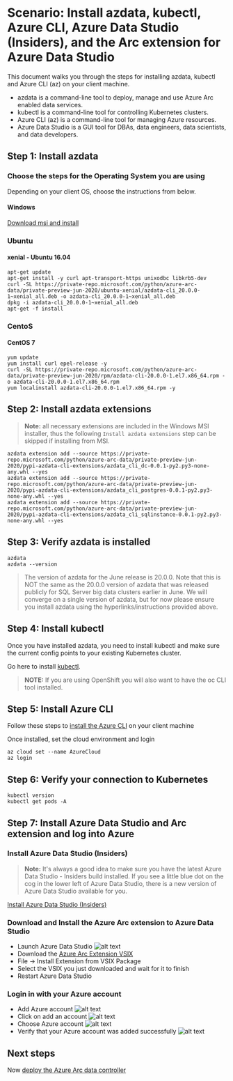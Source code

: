 
# Scenario: Install azdata, kubectl, Azure CLI, Azure Data Studio (Insiders), and the Arc extension for Azure Data Studio

This document walks you through the steps for installing azdata, kubectl and Azure CLI (az) on your client machine.

- azdata is a command-line tool to deploy, manage and use Azure Arc enabled data services.
- kubectl is a command-line tool for controlling Kubernetes clusters.  
- Azure CLI (az) is a command-line tool for managing Azure resources.
- Azure Data Studio is a GUI tool for DBAs, data engineers, data scientists, and data developers.

## Step 1: Install azdata

### Choose the steps for the Operating System you are using

Depending on your client OS, choose the instructions from below.

#### Windows

[Download msi and install](https://private-repo.microsoft.com/python/azure-arc-data/private-preview-jun-2020/msi/Azure%20Data%20CLI.msi)

### Ubuntu

#### xenial - Ubuntu 16.04

```terminal
apt-get update
apt-get install -y curl apt-transport-https unixodbc libkrb5-dev
curl -SL https://private-repo.microsoft.com/python/azure-arc-data/private-preview-jun-2020/ubuntu-xenial/azdata-cli_20.0.0-1~xenial_all.deb -o azdata-cli_20.0.0-1~xenial_all.deb
dpkg -i azdata-cli_20.0.0-1~xenial_all.deb
apt-get -f install
```

### CentoS

#### CentOS 7

```terminal
yum update
yum install curl epel-release -y
curl -SL https://private-repo.microsoft.com/python/azure-arc-data/private-preview-jun-2020/rpm/azdata-cli-20.0.0-1.el7.x86_64.rpm -o azdata-cli-20.0.0-1.el7.x86_64.rpm
yum localinstall azdata-cli-20.0.0-1.el7.x86_64.rpm -y
```

## Step 2: Install azdata extensions


> **Note:** all necessary extensions are included in the Windows MSI installer, thus the following `Install azdata extensions` step can be skipped if installing from MSI.

```terminal
azdata extension add --source https://private-repo.microsoft.com/python/azure-arc-data/private-preview-jun-2020/pypi-azdata-cli-extensions/azdata_cli_dc-0.0.1-py2.py3-none-any.whl --yes
azdata extension add --source https://private-repo.microsoft.com/python/azure-arc-data/private-preview-jun-2020/pypi-azdata-cli-extensions/azdata_cli_postgres-0.0.1-py2.py3-none-any.whl --yes
azdata extension add --source https://private-repo.microsoft.com/python/azure-arc-data/private-preview-jun-2020/pypi-azdata-cli-extensions/azdata_cli_sqlinstance-0.0.1-py2.py3-none-any.whl --yes
```

## Step 3: Verify azdata is installed


```terminal
azdata
azdata --version
```

> The version of azdata for the June release is 20.0.0.   Note that this is NOT the same as the 20.0.0 version of azdata that was released publicly for SQL Server big data clusters earlier in June.  We will converge on a single version of azdata, but for now please ensure you install azdata using the hyperlinks/instructions provided above.

## Step 4: Install kubectl

Once you have installed azdata, you need to install kubectl and make sure the current config points to your existing Kubernetes cluster.

Go here to install [kubectl](https://kubernetes.io/docs/tasks/tools/install-kubectl/).

> **NOTE:** If you are using OpenShift you will also want to have the oc CLI tool installed.

## Step 5: Install Azure CLI

Follow these steps to [install the Azure CLI](https://docs.microsoft.com/en-us/cli/azure/install-azure-cli?view=azure-cli-latest) on your client machine

Once installed, set the cloud environment and login

```terminal
az cloud set --name AzureCloud
az login
```

## Step 6: Verify your connection to Kubernetes

```terminal
kubectl version
kubectl get pods -A
```

## Step 7: Install Azure Data Studio and Arc extension and log into Azure

### Install Azure Data Studio (Insiders)

> **Note:** It's always a good idea to make sure you have the latest Azure Data Studio - Insiders build installed.  If you see a little blue dot on the cog in the lower left of Azure Data Studio, there is a new version of Azure Data Studio available for you.

[Install Azure Data Studio (Insiders)](https://azuredatastudio-update.azurewebsites.net/latest/win32-x64-user/insider)

### Download and Install the Azure Arc extension to Azure Data Studio

- Launch Azure Data Studio
![alt text](../assets/adslaunch.png)
- Download the [Azure Arc Extension VSIX](https://sqlopsextensions.blob.core.windows.net/extensions/arc/arc-0.1.0.vsix)
- File -> Install Extension from VSIX Package
- Select the VSIX you just downloaded and wait for it to finish
- Restart Azure Data Studio

### Login in with your Azure account

- Add Azure account
![alt text](../assets/addazure.png)
- Click on add an account
![alt text](../assets/addaccount.png)
- Choose Azure account
![alt text](../assets/chooseaccount.png)
- Verify that your Azure account was added successfully
![alt text](../assets/verify.png)

## Next steps

Now [deploy the Azure Arc data controller](002-create-data-controller.md)
